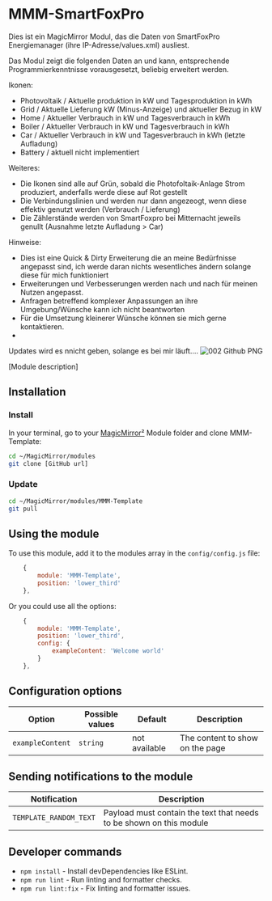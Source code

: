 # MMM-SmartFoxPro

Dies ist ein MagicMirror Modul, das die Daten von SmartFoxPro Energiemanager (ihre IP-Adresse/values.xml) ausliest.

Das Modul zeigt die folgenden Daten an und kann, entsprechende Programmierkenntnisse vorausgesetzt, beliebig erweitert werden.

Ikonen:
- Photovoltaik / Aktuelle produktion in kW und Tagesproduktion in kWh
- Grid / Aktuelle Lieferung kW (Minus-Anzeige) und aktueller Bezug in kW
- Home / Aktueller Verbrauch in kW und Tagesverbrauch in kWh
- Boiler / Aktueller Verbrauch in kW und Tagesverbrauch in kWh
- Car / Aktueller Verbrauch in kW und Tagesverbrauch in kWh (letzte Aufladung)
- Battery / aktuell nicht implementiert

Weiteres:
- Die Ikonen sind alle auf Grün, sobald die Photofoltaik-Anlage Strom produziert, anderfalls werde diese auf Rot gestellt
- Die Verbindungslinien und werden nur dann angezeogt, wenn diese effektiv genutzt werden (Verbrauch / Lieferung)
- Die Zählerstände werden von SmartFoxpro bei Mitternacht jeweils genullt (Ausnahme letzte Aufladung > Car)

Hinweise:
- Dies ist eine Quick & Dirty Erweiterung die an meine Bedürfnisse angepasst sind, 
  ich werde daran nichts wesentliches ändern solange diese für mich funktioniert
- Erweiterungen und Verbesserungen werden nach und nach für meinen Nutzen angepasst.
- Anfragen betreffend komplexer Anpassungen an ihre Umgebung/Wünsche kann ich nicht beantworten
- Für die Umsetzung kleinerer Wünsche können sie mich gerne kontaktieren.
- 
Updates wird es nnicht geben, solange es bei mir läuft....
![002 Github PNG](https://github.com/user-attachments/assets/563d1d28-9f72-4703-a63e-c7e8b8a2fba1)

[Module description]

## Installation

### Install

In your terminal, go to your [MagicMirror²][mm] Module folder and clone MMM-Template:

```bash
cd ~/MagicMirror/modules
git clone [GitHub url]
```

### Update

```bash
cd ~/MagicMirror/modules/MMM-Template
git pull
```

## Using the module

To use this module, add it to the modules array in the `config/config.js` file:

```js
    {
        module: 'MMM-Template',
        position: 'lower_third'
    },
```

Or you could use all the options:

```js
    {
        module: 'MMM-Template',
        position: 'lower_third',
        config: {
            exampleContent: 'Welcome world'
        }
    },
```

## Configuration options

Option|Possible values|Default|Description
------|------|------|-----------
`exampleContent`|`string`|not available|The content to show on the page

## Sending notifications to the module

Notification|Description
------|-----------
`TEMPLATE_RANDOM_TEXT`|Payload must contain the text that needs to be shown on this module

## Developer commands

- `npm install` - Install devDependencies like ESLint.
- `npm run lint` - Run linting and formatter checks.
- `npm run lint:fix` - Fix linting and formatter issues.

[mm]: https://github.com/MagicMirrorOrg/MagicMirror

